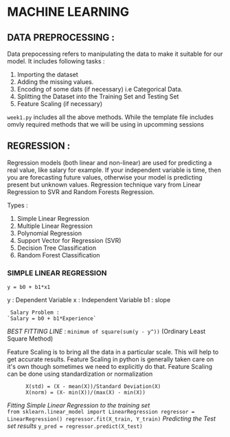 # MACHINE LEARNING 

## DATA PREPROCESSING :
Data prepocessing refers to manipulating the data to make it suitable for our model.
It includes following tasks :
1. Importing the dataset
2. Adding the missing values.
3. Encoding of some dats (if necessary) i.e Categorical Data.
4. Splitting the Dataset into the Training Set and Testing Set
5. Feature Scaling (if necessary)

`week1.py` includes all the above methods. While the template file includes omvly required methods that we will be using in upcomming sessions

## REGRESSION :
Regression models (both linear and non-linear) are used for predicting a real value, like salary for example. If your independent variable is time, then you are forecasting future values, otherwise your model is predicting present but unknown values. Regression technique vary from Linear Regression to SVR and Random Forests Regression.

Types :
1. Simple Linear Regression
2. Multiple Linear Regression
3. Polynomial Regression
4. Support Vector for Regression (SVR)
5. Decision Tree Classification
6. Random Forest Classification

### SIMPLE LINEAR REGRESSION

`y = b0 + b1*x1`

y : Dependent Variable
x : Independent Variable
b1 : slope 

     Salary Problem :
    `Salary = b0 + b1*Experience`

*BEST FITTING LINE* : `minimum of square(sum(y - y^))` (Ordinary Least Square Method)

Feature Scaling is to bring all the data in a particular scale. This will help to get accurate results. Feature Scaling in python is generally taken care on it's own though sometimes we need to explicitly do that. Feature Scaling can be done using standardization or normalization

          X(std) = (X - mean(X))/Standard Deviation(X)
          X(norm) = (X- min(X))/(max(X) - min(X))
          

*Fitting Simple Linear Regression to the training set* <br/>
          `from sklearn.linear_model import LinearRegression
          regressor = LinearRegression()
          regressor.fit(X_train, Y_train)`
*Predicting the Test set results*
          `y_pred = regressor.predict(X_test)`





